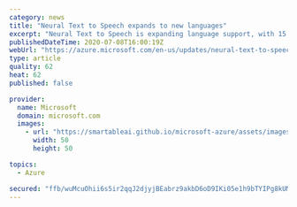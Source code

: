 ```yaml
---
category: news
title: "Neural Text to Speech expands to new languages"
excerpt: "Neural Text to Speech is expanding language support, with 15 new natural-sounding voices that feature state-of-the-art neural speech synthesis models:"
publishedDateTime: 2020-07-08T16:00:19Z
webUrl: "https://azure.microsoft.com/en-us/updates/neural-text-to-speech-expands-to-new-languages/"
type: article
quality: 62
heat: 62
published: false

provider:
  name: Microsoft
  domain: microsoft.com
  images:
    - url: "https://smartableai.github.io/microsoft-azure/assets/images/organizations/microsoft.com-50x50.jpg"
      width: 50
      height: 50

topics:
  - Azure

secured: "ffb/wuMcuOhii6s5ir2qqJ2djyjBEabrz9akbD6oD9IKi05e1h9bTYIPg8kUMAzENTNlP2w4TE9LZ1ij7HRLspeykYMrAlNZq0tXwXFvLfajwer0HBAtbEZQ3pAMM+2dkyLIaBlBfTwCB7kQTnUb/ttUQ+mbeAJsjCq0Fw9ErVVJwKF3Z3ZgsRTZH7AqxiZOh/ypsNxeolMlB8swH26/Kuki1zJ/H9uCMvwJfYqLSxJblYSfrn9r/CNSR+4NsHFLulL/jLNfUd67wtLS01vscIx7OToR41v081/7L4HY0A6UTNmoaXn8bbotYe0xkgy3sWqBh3WJKX2fnxQeQhVQMg==;Godg5LaosBp/GUV9xNXaTw=="
---
```


